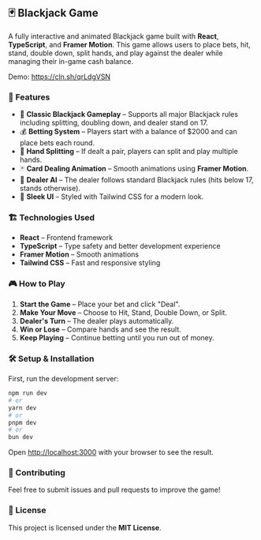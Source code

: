 ## 🃏 Blackjack Game  

A fully interactive and animated Blackjack game built with **React**, **TypeScript**, and **Framer Motion**. This game allows users to place bets, hit, stand, double down, split hands, and play against the dealer while managing their in-game cash balance.  

Demo: https://cln.sh/qrLdgVSN

### 🚀 Features  
- 🎴 **Classic Blackjack Gameplay** – Supports all major Blackjack rules including splitting, doubling down, and dealer stand on 17.  
- 💰 **Betting System** – Players start with a balance of $2000 and can place bets each round.  
- 🔄 **Hand Splitting** – If dealt a pair, players can split and play multiple hands.  
- 🃏 **Card Dealing Animation** – Smooth animations using **Framer Motion**.  
- 🤖 **Dealer AI** – The dealer follows standard Blackjack rules (hits below 17, stands otherwise).  
- 🎨 **Sleek UI** – Styled with Tailwind CSS for a modern look.  

### 🏗️ Technologies Used  
- **React** – Frontend framework  
- **TypeScript** – Type safety and better development experience  
- **Framer Motion** – Smooth animations  
- **Tailwind CSS** – Fast and responsive styling  


### 🎮 How to Play  
1. **Start the Game** – Place your bet and click "Deal".  
2. **Make Your Move** – Choose to Hit, Stand, Double Down, or Split.  
3. **Dealer's Turn** – The dealer plays automatically.  
4. **Win or Lose** – Compare hands and see the result.  
5. **Keep Playing** – Continue betting until you run out of money.  

### 🛠️ Setup & Installation  

First, run the development server:

```bash
npm run dev
# or
yarn dev
# or
pnpm dev
# or
bun dev
```

Open [http://localhost:3000](http://localhost:3000) with your browser to see the result.

### 🤝 Contributing  
Feel free to submit issues and pull requests to improve the game!  

### 📜 License  
This project is licensed under the **MIT License**.  

